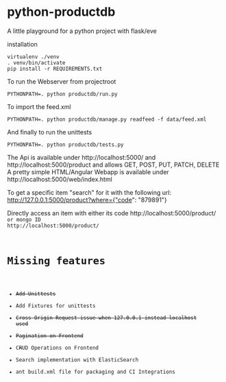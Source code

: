 # python-productdb
A little playground for a python project with flask/eve

installation

```
virtualenv ./venv
. venv/bin/activate
pip install -r REQUIREMENTS.txt
```

To run the Webserver from projectroot

```PYTHONPATH=. python productdb/run.py```

To import the feed.xml

```PYTHONPATH=. python productdb/manage.py readfeed -f data/feed.xml```

And finally to run the unittests

```PYTHONPATH=. python productdb/tests.py```

The Api is available under http://localhost:5000/ and http://localhost:5000/product and allows GET, POST, PUT, PATCH, DELETE
A pretty simple HTML/Angular Webapp is available under http://localhost:5000/web/index.html

To get a specific item "search" for it with the following url: http://127.0.0.1:5000/product?where={"code": "879891"}

Directly access an item with either its code http://localhost:5000/product/<CODE> or mongo ID http://localhost:5000/product/<OBJECTID>

# Missing features
 * ~~Add Unittests~~
 * Add Fixtures for unittests
 * ~~Cross Origin Request issue when 127.0.0.1 instead localhost used~~
 * ~~Pagination on Frontend~~
 * C~~R~~UD Operations on Frontend
 * Search implementation with ElasticSearch
 * ant build.xml file for packaging and CI Integrations